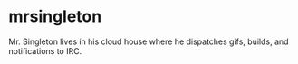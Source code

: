 mrsingleton
===========

Mr. Singleton lives in his cloud house where he dispatches gifs, builds, and notifications to IRC.
